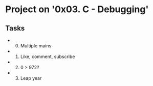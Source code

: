# Project on '0x03. C - Debugging'
## Tasks
* 0. Multiple mains
* 1. Like, comment, subscribe
* 2. 0 > 972?
* 3. Leap year
